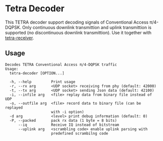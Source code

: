 # Tetra Decoder

This TETRA decoder support decoding signals of Conventional Access π/4-DQPSK.
Only continuous downlink transmittion and uplink transmittion is supported (no discontinuous downlink transmittion).
Use it together with [tetra-receiver](https://github.com/marenz2569/tetra-receiver).

## Usage
```
Decodes TETRA Conventional Access π/4-DQPSK traffic
Usage:
  tetra-decoder [OPTION...]

  -h, --help         Print usage
  -r, --rx arg       <UDP socket> receiving from phy (default: 42000)
  -t, --tx arg       <UDP socket> sending Json data (default: 42100)
  -i, --infile arg   <file> replay data from binary file instead of UDP
  -o, --outfile arg  <file> record data to binary file (can be replayed
                     with -i option)
  -d arg             <level> print debug information (default: 0)
  -P, --packed       pack rx data (1 byte = 8 bits)
      --iq           Receive IQ instead of bitstream
      --uplink arg   <scrambling code> enable uplink parsing with
                     predefined scrambilng code
```
